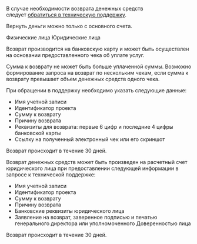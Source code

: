 В случае необходимости возврата денежных средств следует [обратиться в техническую поддержку](https://mcs.mail.ru/docs/ru/contacts).

<warn>

Вернуть деньги можно только с основного счета.

</warn>

<tabs>
<tablist>
<tab>Физические лица</tab>
<tab>Юридические лица</tab>
</tablist>
<tabpanel>

Возврат производится на банковскую карту и может быть осуществлен на основании предоставленного чека об уплате услуг.

Сумма к возврату не может быть больше уплаченной суммы. Возможно формирование запроса на возврат по нескольким чекам, если сумма к возврату превышает объем денежных средств одного чека.

При обращении в поддержку необходимо указать следующие данные:

- Имя учетной записи
- Идентификатор проекта
- Сумму к возврату
- Причину возврата
- Реквизиты для возврата: первые 6 цифр и последние 4 цифры банковской карты
- Ссылку на полученный электронный чек или его скриншот

Возврат происходит в течение 30 дней.

</tabpanel>
<tabpanel>

Возврат денежных средств может быть произведен на расчетный счет юридического лица при предоставлении следующей информации в запросе к технической поддержке:

- Имя учетной записи
- Идентификатор проекта
- Сумму к возврату
- Причину возврата
- Банковские реквизиты юридического лица
- Заявление на возврат, заверенное подписью и печатью генерального директора или уполномоченного Доверенностью лица

Возврат происходит в течение 30 дней.

</tabpanel>
</tabs>
